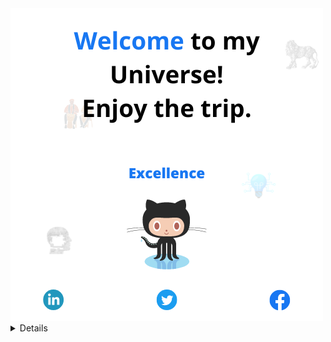 <picture>
 <source media="(prefers-color-scheme: dark)" srcset="https://github.com/Jean-Louis-DJE/Jean-Louis-DJE/blob/main/img/2.png?raw=true">
 <source media="(prefers-color-scheme: light)" srcset="https://github.com/Jean-Louis-DJE/Jean-Louis-DJE/blob/main/img/1.png?raw=true">
 <img alt="cover_jld" src="https://github.com/Jean-Louis-DJE/Jean-Louis-DJE/blob/master/img/cover.png">
</picture>
<details>

